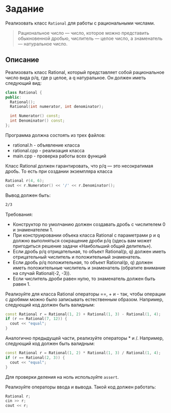 # Задание
Реализовать класс `Rational` для работы с рациональными числами.
> Рациональное число — число, которое можно представить обыкновенной дробью, числитель — целое число, а знаменатель — натуральное число.

## Описание 
Реализовать класс Rational, который представляет собой рациональное число вида p/q, где p целое, а q натуральное. Он должен иметь следующий вид:
```cpp
class Rational {
public:
  Rational();
  Rational(int numerator, int denominator);

  int Numerator() const;
  int Denominator() const;
};
```
Программа должна состоять из трех файлов:
* rational.h - объявление класса
* rational.cpp - реализация класса
* main.cpp - проверка работы всех функций

Класс Rational должен гарантировать, что p/q — это несократимая дробь. То есть при создании экземпляра класса 
```cpp
Rational r(4, 6);
cout << r.Numerator() << '/' << r.Denominator();
```
Вывод должен быть:
```sh
2/3
```

Требования:
* Конструктор по умолчанию должен создавать дробь с числителем 0 и знаменателем 1.
* При конструировании объека класса Rational с параметрами p и q должно выполняться сокращение дроби p/q (здесь вам может пригодиться решение задачи «Наибольший общий делитель»).
* Если дробь p/q отрицательная, то объект Rational(p, q) должен иметь отрицательный числитель и положительный знаменатель.
* Если дробь p/q положительная, то объект Rational(p, q) должен иметь положительные числитель и знаменатель (обратите внимание на случай Rational(-2, -3)).
* Если числитель дроби равен нулю, то знаменатель должен быть равен 1.

Реализуйте для класса Rational операторы ==, + и - так, чтобы операции с дробями можно было записывать естественным образом. Например, следующий код должен быть валидным:
```cpp
const Rational r = Rational(1, 2) + Rational(1, 3) - Rational(1, 4);
if (r == Rational(7, 12)) {
  cout << "equal";
}
```
Аналогично предыдущей части, реализуйте операторы * и /. Например, следующий код должен быть валидным:
```cpp
const Rational r = Rational(1, 2) * Rational(1, 3) / Rational(1, 4);
if (r == Rational(2, 3)) {
  cout << "equal";
}
```
Для проверки деления на ноль используйте `assert`.

Реализуйте операторы ввода и вывода. Такой код должен работать:
```cpp
Rational r;
cin >> r;
cout << r;
```

